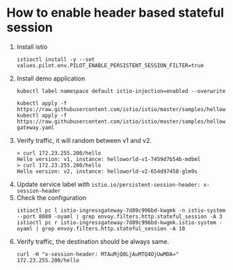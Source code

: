 # How to enable header based stateful session

1. Install istio
   ```console
   istioctl install -y --set values.pilot.env.PILOT_ENABLE_PERSISTENT_SESSION_FILTER=true
   ```
1. Install demo application
   ```console
   kubectl label namespace default istio-injection=enabled --overwrite

   kubectl apply -f https://raw.githubusercontent.com/istio/istio/master/samples/helloworld/helloworld.yaml
   kubectl apply -f https://raw.githubusercontent.com/istio/istio/master/samples/helloworld/helloworld-gateway.yaml
   ```
1. Verify traffic, it will random between v1 and v2.
   ```console
   > curl 172.23.255.200/hello
   Hello version: v1, instance: helloworld-v1-7459d7b54b-mdbml
   > curl 172.23.255.200/hello
   Hello version: v2, instance: helloworld-v2-654d97458-glm9s
   ```
1. Update service label with `istio.io/persistent-session-header: x-session-header`
1. Check the configuration
   ```shell
   istioctl pc l istio-ingressgateway-7d89c996bd-kwgmk -n istio-system --port 8080 -oyaml | grep envoy.filters.http.stateful_session -A 3
   istioctl pc r istio-ingressgateway-7d89c996bd-kwgmk.istio-system -oyaml | grep envoy.filters.http.stateful_session -A 10
   ```
2. Verify traffic, the destination should be always same.
   ```shell
   curl -H "x-session-header: MTAuMjQ0LjAuMTQ4OjUwMDA=" 172.23.255.200/hello
   ```
